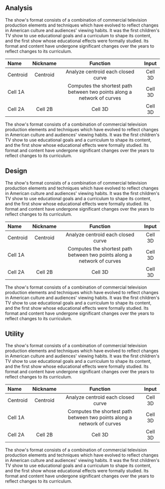 ## Analysis
The show's format consists of a combination of commercial television production elements and techniques which have evolved to reflect changes in American culture and audiences' viewing habits. It was the first children's TV show to use educational goals and a curriculum to shape its content, and the first show whose educational effects were formally studied. Its format and content have undergone significant changes over the years to reflect changes to its curriculum.

|Name | Nickname | Function  | Input  |
| :------- | :------: | :-------: | :-------: |
| Centroid     | Centroid   | Analyze centroid each closed curve    | Cell 3D |
| Cell 1A  |   | Computes the shortest path between two points along a network of curves    | Cell 3D |
| Cell 2A  | Cell 2B  |  Cell 3D | Cell 3D |

The show's format consists of a combination of commercial television production elements and techniques which have evolved to reflect changes in American culture and audiences' viewing habits. It was the first children's TV show to use educational goals and a curriculum to shape its content, and the first show whose educational effects were formally studied. Its format and content have undergone significant changes over the years to reflect changes to its curriculum.

## Design
The show's format consists of a combination of commercial television production elements and techniques which have evolved to reflect changes in American culture and audiences' viewing habits. It was the first children's TV show to use educational goals and a curriculum to shape its content, and the first show whose educational effects were formally studied. Its format and content have undergone significant changes over the years to reflect changes to its curriculum.

|Name | Nickname | Function  | Input  |
| :------- | :------: | :-------: | :-------: |
| Centroid     | Centroid   | Analyze centroid each closed curve    | Cell 3D |
| Cell 1A  |   | Computes the shortest path between two points along a network of curves    | Cell 3D |
| Cell 2A  | Cell 2B  |  Cell 3D | Cell 3D |

The show's format consists of a combination of commercial television production elements and techniques which have evolved to reflect changes in American culture and audiences' viewing habits. It was the first children's TV show to use educational goals and a curriculum to shape its content, and the first show whose educational effects were formally studied. Its format and content have undergone significant changes over the years to reflect changes to its curriculum.

## Utility
The show's format consists of a combination of commercial television production elements and techniques which have evolved to reflect changes in American culture and audiences' viewing habits. It was the first children's TV show to use educational goals and a curriculum to shape its content, and the first show whose educational effects were formally studied. Its format and content have undergone significant changes over the years to reflect changes to its curriculum.

|Name | Nickname | Function  | Input  |
| :------- | :------: | :-------: | :-------: |
| Centroid     | Centroid   | Analyze centroid each closed curve    | Cell 3D |
| Cell 1A  |   | Computes the shortest path between two points along a network of curves    | Cell 3D |
| Cell 2A  | Cell 2B  |  Cell 3D | Cell 3D |

The show's format consists of a combination of commercial television production elements and techniques which have evolved to reflect changes in American culture and audiences' viewing habits. It was the first children's TV show to use educational goals and a curriculum to shape its content, and the first show whose educational effects were formally studied. Its format and content have undergone significant changes over the years to reflect changes to its curriculum.


